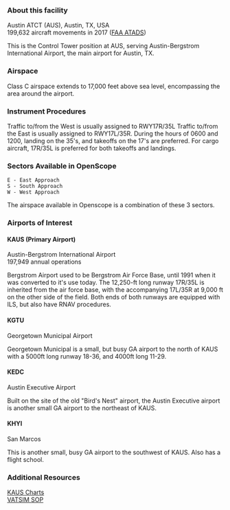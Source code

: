 ### About this facility
Austin ATCT (AUS), Austin, TX, USA  
199,632 aircraft movements in 2017 ([FAA ATADS](https://aspm.faa.gov/opsnet/sys/Airport.asp))

This is the Control Tower position at AUS, serving Austin-Bergstrom International Airport, the main airport for Austin, TX.

### Airspace
Class C airspace extends to 17,000 feet above sea level, encompassing the area around the airport.

### Instrument Procedures
Traffic to/from the West is usually assigned to RWY17R/35L Traffic to/from the East is usually assigned to RWY17L/35R. During the hours of 0600 and 1200, landing on the 35's, and takeoffs on the 17's are preferred. For cargo aircraft, 17R/35L is preferred for both takeoffs and landings.

### Sectors Available in OpenScope
```
E - East Approach
S - South Approach
W - West Approach
```
The airspace available in Openscope is a combination of these 3 sectors.

### Airports of Interest

#### KAUS (Primary Airport)
Austin-Bergstrom International Airport  
197,949 annual operations

Bergstrom Airport used to be Bergstrom Air Force Base, until 1991 when it was converted to it's use today. The 12,250-ft long runway 17R/35L is inherited from the air force base, with the accompanying 17L/35R at 9,000 ft on the other side of the field. Both ends of both runways are equipped with ILS, but also have RNAV procedures.

#### KGTU
Georgetown Municipal Airport

Georgetown Municipal is a small, but busy GA airport to the north of KAUS with a 5000ft long runway 18-36, and 4000ft long 11-29.

#### KEDC
Austin Executive Airport

Built on the site of the old "Bird's Nest" airport, the Austin Executive airport is another small GA airport to the northeast of KAUS.

#### KHYI
San Marcos

This is another small, busy GA airport to the southwest of KAUS. Also has a flight school.

### Additional Resources
[KAUS Charts](https://skyvector.com/airport/AUS/Austin-Bergstrom-International-Airport)  
[VATSIM SOP](https://www.zhuartcc.org/files/SOP%20-%20Austin%20TRACON.pdf)
